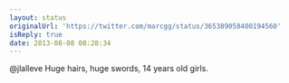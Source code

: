 ```yaml
---
layout: status
originalUrl: 'https://twitter.com/marcgg/status/365389058400194560'
isReply: true
date: 2013-08-08 08:28:34
---
```


@jlalleve Huge hairs, huge swords, 14 years old girls.

